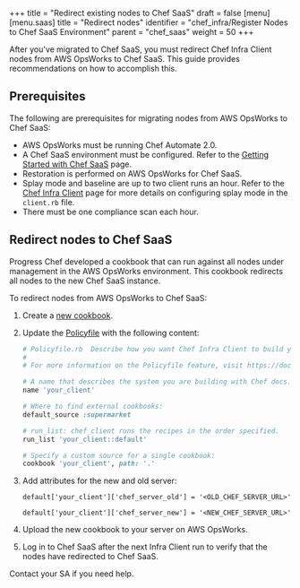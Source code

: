 +++
title = "Redirect existing nodes to Chef SaaS"
draft = false
[menu]
  [menu.saas]
    title = "Redirect nodes"
    identifier = "chef_infra/Register Nodes to Chef SaaS Environment"
    parent = "chef_saas"
    weight = 50
+++

After you've migrated to Chef SaaS, you must redirect Chef Infra Client nodes from AWS OpsWorks to Chef SaaS. This guide provides recommendations on how to accomplish this.

## Prerequisites

The following are prerequisites for migrating nodes from AWS OpsWorks to Chef SaaS:

- AWS OpsWorks must be running Chef Automate 2.0.
- A Chef SaaS environment must be configured. Refer to the [Getting Started with Chef SaaS](/saas/get_started/) page.
- Restoration is performed on AWS OpsWorks for Chef SaaS.
- Splay mode and baseline are up to two client runs an hour. Refer to the [Chef Infra Client](/ctl_chef_client/) page for more details on configuring splay mode in the `client.rb` file.
- There must be one compliance scan each hour.

## Redirect nodes to Chef SaaS

Progress Chef developed a cookbook that can run against all nodes under management in the AWS OpsWorks environment. This cookbook redirects all nodes to the new Chef SaaS instance.

To redirect nodes from AWS OpsWorks to Chef SaaS:

1. Create a [new cookbook](/cookbooks/#generate-a-cookbook).
1. Update the [Policyfile](/config_rb_policyfile/) with the following content:

    ```ruby
    # Policyfile.rb  Describe how you want Chef Infra Client to build your system.
    #
    # For more information on the Policyfile feature, visit https://docs.chef.io/policyfile

    # A name that describes the system you are building with Chef docs.
    name 'your_client'

    # Where to find external cookbooks:
    default_source :supermarket

    # run_list: chef_client runs the recipes in the order specified.
    run_list 'your_client::default'

    # Specify a custom source for a single cookbook:
    cookbook 'your_client', path: '.'
    ```

1. Add attributes for the new and old server:

    `default['your_client']['chef_server_old'] = '<OLD_CHEF_SERVER_URL>'`

    `default['your_client']['chef_server_new'] = '<NEW_CHEF_SERVER_URL>'`

1. Upload the new cookbook to your server on AWS OpsWorks.
1. Log in to Chef SaaS after the next Infra Client run to verify that the nodes have redirected to Chef SaaS.

Contact your SA if you need help.
